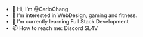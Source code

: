 - 👋 Hi, I’m @CarloChang
- 👀 I’m interested in WebDesign, gaming and fitness.
- 🌱 I’m currently learning Full Stack Development
- 📫 How to reach me: Discord SL4V

<!---
CarloChang/CarloChang is a ✨ special ✨ repository because its `README.md` (this file) appears on your GitHub profile.
You can click the Preview link to take a look at your changes.
--->
